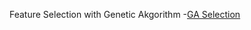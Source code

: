 Feature Selection with Genetic Akgorithm
  -[GA Selection](http://dkopczyk.quantee.co.uk/genetic-algorithm/)